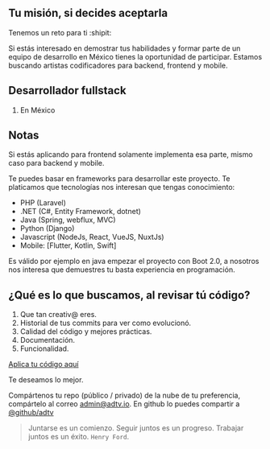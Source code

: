 ## Tu misión, si decides aceptarla
Tenemos un reto para ti :shipit:

Si estás interesado en demostrar tus habilidades y formar parte de un equipo de desarrollo en México tienes la oportunidad de participar. Estamos buscando artistas codificadores para backend, frontend y mobile.

## Desarrollador fullstack

1. En México 

## Notas

Si estás aplicando para frontend solamente implementa esa parte, mismo caso para backend y mobile.

Te puedes basar en frameworks para desarrollar este proyecto. Te platicamos que tecnologías nos interesan que tengas conocimiento:
- PHP (Laravel)
- .NET (C#, Entity Framework, dotnet)
- Java (Spring, webflux, MVC)
- Python (Django)
- Javascript (NodeJs, React, VueJS, NuxtJs)
- Mobile: [Flutter, Kotlin, Swift]

Es válido por ejemplo en java empezar el proyecto con Boot 2.0, a nosotros nos interesa que demuestres tu basta experiencia en programación.

## ¿Qué es lo que buscamos, al revisar tú código?
1. Que tan creativ@ eres.
2. Historial de tus commits para ver como evolucionó.
3. Calidad del código y mejores prácticas.
4. Documentación.
5. Funcionalidad.

<a href="#" target="_blank" styles="display:inline-block;padding:0.35em 1.2em;border:0.1em solid #FFFFFF; margin:0 0.3em 0.3em 0;border-radius:0.12em;box-sizing: border-box;text-decoration:none;font-family:'Roboto',sans-serif;font-weight:300;color:#FFFFFF;text-align:center;transition: all 0.2s;">
Aplica tu código aquí
</a>

Te deseamos lo mejor.

Compártenos tu repo (público / privado) de la nube de tu preferencia, compártelo al correo admin@adtv.io.
En github lo puedes compartir a [@github/adtv](https://github.com/adtv/)

> Juntarse es un comienzo. Seguir juntos es un progreso. Trabajar juntos es un éxito. `Henry Ford`.

